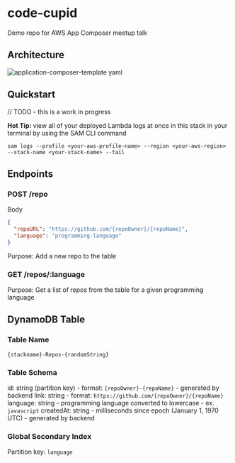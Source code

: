 # code-cupid

Demo repo for AWS App Composer meetup talk

## Architecture
![application-composer-template yaml](https://github.com/the-collab-lab/code-cupid/assets/12616554/51b0745a-52cf-49ed-9c42-6e596809b066)

## Quickstart

// TODO - this is a work in progress

**Hot Tip:** view all of your deployed Lambda logs at once in this stack in your terminal by using the SAM CLI command

`sam logs --profile <your-aws-profile-name> --region <your-aws-region> --stack-name <your-stack-name> --tail`

## Endpoints

### POST /repo

Body

```json
{
  "repoURL": "https://github.com/{repoOwner}/{repoName}",
  "language": "programming-language"
}
```

Purpose: Add a new repo to the table

### GET /repos/:language

Purpose: Get a list of repos from the table for a given programming language

## DynamoDB Table

### Table Name

`{stackname}-Repos-{randomString}`

### Table Schema

id: string (partition key) - format: `{repoOwner}-{repoName}` - generated by backend
link: string - format: `https://github.com/{repoOwner}/{repoName}`
language: string - programming language converted to lowercase - ex. `javascript`
createdAt: string - milliseconds since epoch (January 1, 1970 UTC) - generated by backend

### Global Secondary Index

Partition key: `language`

